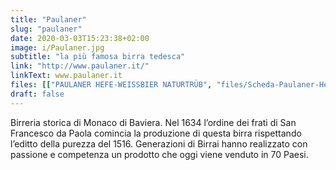 ```yaml
---
title: "Paulaner"
slug: "paulaner"
date: 2020-03-03T15:23:38+02:00
image: i/Paulaner.jpg
subtitle: "la più famosa birra tedesca"
link: "http://www.paulaner.it/"
linkText: www.paulaner.it
files: [["PAULANER HEFE-WEISSBIER NATURTRÜB", "files/Scheda-Paulaner-Hefe-weissbier.pdf"], ["Paulaner ORIGINAL MÜNCHNER LAGER", "files/Scheda-Paulaner-Original-Munchner-Lager.pdf"]]
draft: false
---
```


Birreria storica di Monaco di Baviera. Nel 1634 l’ordine dei frati di San Francesco da Paola comincia la produzione di questa birra rispettando l’editto della purezza del 1516. Generazioni di Birrai hanno realizzato con passione e competenza un prodotto che oggi viene venduto in 70 Paesi.